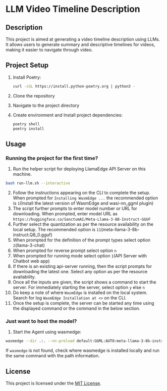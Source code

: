 # LLM Video Timeline Description

## Description

This project is aimed at generating a video timeline description using LLMs. It allows users to generate summary and descriptive timelines for videos, making it easier to navigate through video.

## Project Setup

1. Install Poetry:

   ```bash
   curl -sSL https://install.python-poetry.org | python3 -
   ```

2. Clone the repository
3. Navigate to the project directory
4. Create environment and Install project dependencies:

   ```bash
   poetry shell
   poetry install
   ```

## Usage

### Running the project for the first time?
1. Run the helper script for deploying LlamaEdge API Server on this machine.
```bash
bash run-llm.sh --interactive
```
2. Follow the instructions appearing on the CLI to complete the setup. When prompted for `Installing WasmEdge ...` the recommended option is `1`(Install the latest version of WasmEdge and wasi-nn_ggml plugin)
3. The script further prompts to enter model number or URL for downloading. When prompted, enter model URL as `https://huggingface.co/SanctumAI/Meta-Llama-3-8B-Instruct-GGUF`
4. Further select the quantization as per the resource availability on the local setup. The recommended option is `11`(meta-llama-3-8b-instruct.Q8_0.gguf)
5. When prompted for the definition of the prompt types select option `2`(llama-3-chat)
6. When prompted for reverse prompt select option `n`
7. When prompted for running mode select option `1`(API Server with Chatbot web app)
8. If there is an existing api-server running, then the script prompts for downloading the latest one. Select any option as per the resource availability.
9. Once all the inputs are given, the script shows a command to start the server. For immediately starting the server, select option `y` else `n`
10. Do keep a note of where `WasmEdge` is installed on the local system. Search for log `WasmEdge Installation at <>` on the CLI.
11. Once the setup is complete, the server can be started any time using the displayed command or the command in the below section.

### Just want to host the model?
1. Start the Agent using wasmedge:

```bash
wasmedge --dir .:. --nn-preload default:GGML:AUTO:meta-llama-3-8b-instruct.Q8_0.gguf llama-api-server.wasm --prompt-template llama-3-chat --model-name meta-llama-3-8b-instruct.Q8_0.gguf --socket-addr 0.0.0.0:8080 --log-prompts --log-stat -c 8192
```
If `wasmedge` is not found, check where wasmedge is installed locally and run the same command with the path information.

## License

This project is licensed under the [MIT License](LICENSE).
